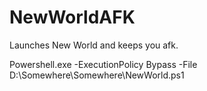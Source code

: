 # NewWorldAFK
Launches New World and keeps you afk.


Powershell.exe -ExecutionPolicy Bypass -File D:\Somewhere\Somewhere\NewWorld.ps1
